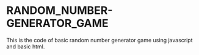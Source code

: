 # RANDOM_NUMBER-GENERATOR_GAME
This is the code of basic random  number generator game using javascript and basic html.
<html>
    <head><title>Random number generator</title></head>
    <body>
        <script>
            let a=prompt("enter a number")
            a=Number.parseInt(a)
            let b=Math.floor(Math.random()*100)+1
           
            while(a!=b){
                if(a<b){
                    a = Number.parseInt(prompt("is smaller"))
                } else {
                    a = Number.parseInt(prompt("is bigger"))
                }
            }
            alert("the guess is right")
            
            
            
        </script>
    </body>
</html>
